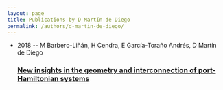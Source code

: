 ```yaml
---
layout: page
title: Publications by D Martín de Diego
permalink: /authors/d-martin-de-diego/
---
```


<ul class="post-list">
<li><span class='post-meta'>2018 -- M Barbero-Liñán, H Cendra, E García-Toraño Andrés, D Martín de Diego</span><h3><a class='post-link' href='../../new-insights-in-the-geometry-and-interconnection-of-port-hamiltonian-systems'>New insights in the geometry and interconnection of port-Hamiltonian systems</a></h3></li>

</ul>

